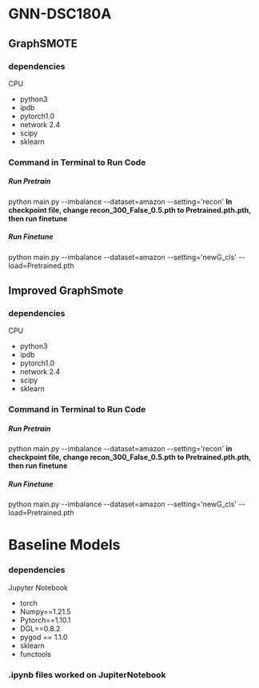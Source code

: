 # GNN-DSC180A

## GraphSMOTE
### dependencies
CPU
* python3
* ipdb
* pytorch1.0
* network 2.4
* scipy
* sklearn
### Command in Terminal to Run Code
##### Run Pretrain
python main.py --imbalance --dataset=amazon --setting='recon'
**In checkpoint file, change recon_300_False_0.5.pth to Pretrained.pth.pth, then run finetune**
##### Run Finetune
python main.py --imbalance --dataset=amazon --setting='newG_cls' --load=Pretrained.pth

## Improved GraphSmote
### dependencies
CPU
* python3
* ipdb
* pytorch1.0
* network 2.4
* scipy
* sklearn
### Command in Terminal to Run Code
##### Run Pretrain
python main.py --imbalance --dataset=amazon --setting='recon'
**in checkpoint file, change recon_300_False_0.5.pth to Pretrained.pth.pth, then run finetune**
##### Run Finetune
python main.py --imbalance --dataset=amazon --setting='newG_cls' --load=Pretrained.pth

# Baseline Models
### dependencies
Jupyter Notebook
* torch
* Numpy==1.21.5
* Pytorch==1.10.1
* DGL==0.8.2
* pygod == 1.1.0
* sklearn
* functools

### .ipynb files worked on JupiterNotebook
